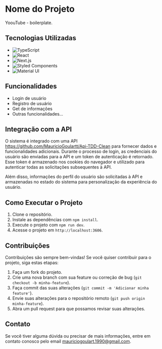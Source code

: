 # Nome do Projeto

YoouTube - boilerplate.

## Tecnologias Utilizadas

- ![TypeScript](https://img.shields.io/badge/typescript-%23007ACC.svg?style=for-the-badge&logo=typescript&logoColor=white)
- ![React](https://img.shields.io/badge/react.js-%23404d59.svg?style=for-the-badge&logo=react&logoColor=%2361DAFB)
- ![Next.js](https://img.shields.io/badge/Next.js-%23007ACC.svg?style=for-the-badge&logo=Next.js&logoColor=%black)
- ![Styled Components](https://img.shields.io/badge/styledcomponents-%23404d59.svg?style=for-the-badge&logo=styledcomponents&logoColor=red)
- ![Material UI](https://img.shields.io/badge/MaterialUI-%23007ACC.svg?style=for-the-badge&logo=Mui&logoColor=%black)

## Funcionalidades

- Login de usuário
- Registro de usuário
- Get de informações
- Outras funcionalidades...

## Integração com a API

O sistema é integrado com uma API https://github.com/MauricioGoulartt/Api-TDD-Clean para fornecer dados e funcionalidades adicionais. Durante o processo de login, as credenciais do usuário são enviadas para a API e um token de autenticação é retornado. Esse token é armazenado nos cookies do navegador e utilizado para autenticar todas as solicitações subsequentes à API.

Além disso, informações do perfil do usuário são solicitadas à API e armazenadas no estado do sistema para personalização da experiência do usuário.

## Como Executar o Projeto

1. Clone o repositório.
2. Instale as dependências com `npm install`.
3. Execute o projeto com `npm run dev`.
4. Acesse o projeto em `http://localhost:3606`.

## Contribuições

Contribuições são sempre bem-vindas! Se você quiser contribuir para o projeto, siga estas etapas:

1. Faça um fork do projeto.
2. Crie uma nova branch com sua feature ou correção de bug (`git checkout -b minha-feature`).
3. Faça commit das suas alterações (`git commit -m 'Adicionar minha feature'`).
4. Envie suas alterações para o repositório remoto (`git push origin minha-feature`).
5. Abra um pull request para que possamos revisar suas alterações.

## Contato

Se você tiver alguma dúvida ou precisar de mais informações, entre em contato conosco pelo email [mauriciogoulart.1990@gmail.com](mailto:mauriciogoulart.1990@exemplo.com).

